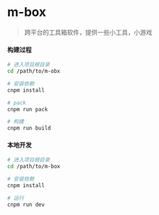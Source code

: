 # m-box

> 跨平台的工具箱软件，提供一些小工具，小游戏

#### 构建过程

``` bash
# 进入项目根目录
cd /path/to/m-obx

# 安装依赖
cnpm install

# pack
cnpm run pack

# 构建
cnpm run build
```

#### 本地开发

``` bash
# 进入项目根目录
cd /path/to/m-box

# 安装依赖
cnpm install

# 运行
cnpm run dev

```
